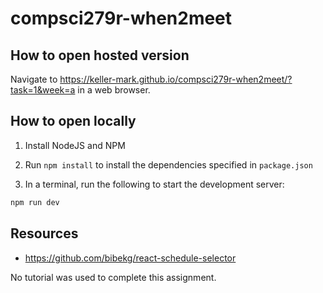 # compsci279r-when2meet

## How to open hosted version

Navigate to https://keller-mark.github.io/compsci279r-when2meet/?task=1&week=a in a web browser.

## How to open locally

1. Install NodeJS and NPM

2. Run `npm install` to install the dependencies specified in `package.json`

3. In a terminal, run the following to start the development server:

```sh
npm run dev
```

## Resources

- https://github.com/bibekg/react-schedule-selector

No tutorial was used to complete this assignment.
